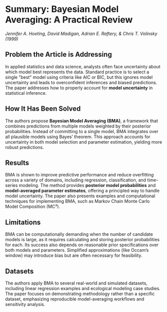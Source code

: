 # Summary: Bayesian Model Averaging: A Practical Review  
*Jennifer A. Hoeting, David Madigan, Adrian E. Raftery, & Chris T. Volinsky (1999)*  

## Problem the Article is Addressing  
In applied statistics and data science, analysts often face uncertainty about which model best represents the data. Standard practice is to select a single "best" model using criteria like AIC or BIC, but this ignores model uncertainty and leads to overconfident inferences and biased predictions. The paper addresses how to properly account for **model uncertainty** in statistical inference.  

## How It Has Been Solved  
The authors propose **Bayesian Model Averaging (BMA)**, a framework that combines predictions from multiple models weighted by their posterior probabilities. Instead of committing to a single model, BMA integrates over all plausible models using Bayes’ theorem. This approach accounts for uncertainty in both model selection and parameter estimation, yielding more robust predictions.  

## Results  
BMA is shown to improve predictive performance and reduce overfitting across a variety of domains, including regression, classification, and time-series modeling. The method provides **posterior model probabilities** and **model-averaged parameter estimates**, offering a principled way to handle model uncertainty. The paper also presents examples and computational techniques for implementing BMA, such as Markov Chain Monte Carlo Model Composition (MC³).  

## Limitations  
BMA can be computationally demanding when the number of candidate models is large, as it requires calculating and storing posterior probabilities for each. Its success also depends on reasonable prior specifications over both models and parameters. Simplified approximations (like Occam’s window) may introduce bias but are often necessary for feasibility.  

## Datasets  
The authors apply BMA to several real-world and simulated datasets, including linear regression examples and ecological modeling case studies. The paper focuses on demonstrating methodology rather than a specific dataset, emphasizing reproducible model-averaging workflows and sensitivity analysis.  
